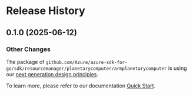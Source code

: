 # Release History

## 0.1.0 (2025-06-12)
### Other Changes

The package of `github.com/Azure/azure-sdk-for-go/sdk/resourcemanager/planetarycomputer/armplanetarycomputer` is using our [next generation design principles](https://azure.github.io/azure-sdk/general_introduction.html).

To learn more, please refer to our documentation [Quick Start](https://aka.ms/azsdk/go/mgmt).